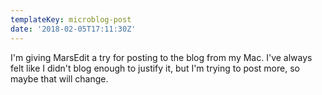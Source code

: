```yaml
---
templateKey: microblog-post
date: '2018-02-05T17:11:30Z'
---
```


I'm giving MarsEdit a try for posting to the blog from my Mac. I've always felt like I didn't blog enough to justify it, but I'm trying to post more, so maybe that will change.

